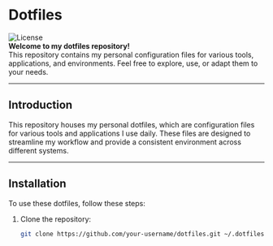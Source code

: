 # Dotfiles

![License](https://img.shields.io/badge/license-MIT-blue.svg)  
**Welcome to my dotfiles repository!**  
This repository contains my personal configuration files for various tools, applications, and environments. Feel free to explore, use, or adapt them to your needs.

---

 

## Introduction

This repository houses my personal dotfiles, which are configuration files for various tools and applications I use daily. These files are designed to streamline my workflow and provide a consistent environment across different systems.

---

 

 

## Installation

To use these dotfiles, follow these steps:

1. Clone the repository:
   ```bash
   git clone https://github.com/your-username/dotfiles.git ~/.dotfiles

 

